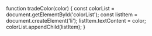 function tradeColor(color) {
    const colorList = document.getElementById('colorList');
    const listItem = document.createElement('li');
    listItem.textContent = color;
    colorList.appendChild(listItem);
}

